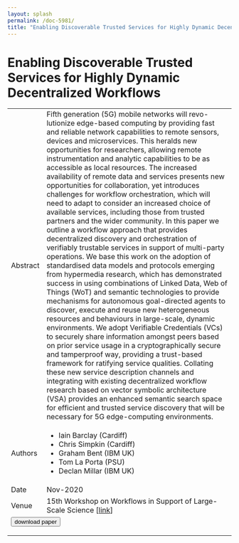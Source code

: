 ```yaml
---
layout: splash
permalink: /doc-5981/
title: "Enabling Discoverable Trusted Services for Highly Dynamic Decentralized Workflows"
---
```


# Enabling Discoverable Trusted Services for Highly Dynamic Decentralized Workflows

<table>
    <tbody>
    <tr>
        <td>Abstract</td>
        <td>Fifth generation (5G) mobile networks will revo- lutionize edge-based computing by providing fast and reliable network capabilities to remote sensors, devices and microservices. This heralds new opportunities for researchers, allowing remote instrumentation and analytic capabilities to be as accessible as local resources. The increased availability of remote data and services presents new opportunities for collaboration, yet introduces challenges for workflow orchestration, which will need to adapt to consider an increased choice of available services, including those from trusted partners and the wider community. In this paper we outline a workflow approach that provides decentralized discovery and orchestration of verifiably trustable services in support of multi-party operations. We base this work on the adoption of standardised data models and protocols emerging from hypermedia research, which has demonstrated success in using combinations of Linked Data, Web of Things (WoT) and semantic technologies to provide mechanisms for autonomous goal-directed agents to discover, execute and reuse new heterogeneous resources and behaviours in large-scale, dynamic environments. We adopt Verifiable Credentials (VCs) to securely share information amongst peers based on prior service usage in a cryptographically secure and tamperproof way, providing a trust-based framework for ratifying service qualities. Collating these new service description channels and integrating with existing decentralized workflow research based on vector symbolic architecture (VSA) provides an enhanced semantic search space for efficient and trusted service discovery that will be necessary for 5G edge-computing environments.</td>
    </tr>
    <tr>
        <td>Authors</td>
        <td>
            <ul>
                <li>Iain Barclay (Cardiff)</li>
                <li>Chris Simpkin (Cardiff)</li>
                <li>Graham Bent (IBM UK)</li>
                <li>Tom La Porta (PSU)</li>
                <li>Declan Millar (IBM UK)</li>
            </ul>
        </td>
    </tr>
    <tr>
        <td>Date</td>
        <td>Nov-2020</td>
    </tr>
    <tr>
        <td>Venue</td>
        <td>15th Workshop on Workflows in Support of Large-Scale Science [<a href="https://ieeexplore.ieee.org/abstract/document/9308118">link</a>]</td>
    </tr>
        <tr>
            <td colspan="2">
                <form method="get" action="https://ibm.box.com/v/doc-5981-paper">
                    <button type="submit">download paper</button>
                </form>
            </td>
        </tr>
    </tbody>
</table>
